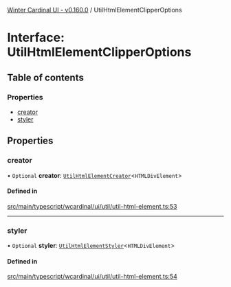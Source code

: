 [Winter Cardinal UI - v0.160.0](../index.md) / UtilHtmlElementClipperOptions

# Interface: UtilHtmlElementClipperOptions

## Table of contents

### Properties

- [creator](UtilHtmlElementClipperOptions.md#creator)
- [styler](UtilHtmlElementClipperOptions.md#styler)

## Properties

### creator

• `Optional` **creator**: [`UtilHtmlElementCreator`](../index.md#utilhtmlelementcreator)<`HTMLDivElement`\>

#### Defined in

[src/main/typescript/wcardinal/ui/util/util-html-element.ts:53](https://github.com/winter-cardinal/winter-cardinal-ui/blob/v0.160.0/src/main/typescript/wcardinal/ui/util/util-html-element.ts#L53)

___

### styler

• `Optional` **styler**: [`UtilHtmlElementStyler`](../index.md#utilhtmlelementstyler)<`HTMLDivElement`\>

#### Defined in

[src/main/typescript/wcardinal/ui/util/util-html-element.ts:54](https://github.com/winter-cardinal/winter-cardinal-ui/blob/v0.160.0/src/main/typescript/wcardinal/ui/util/util-html-element.ts#L54)
